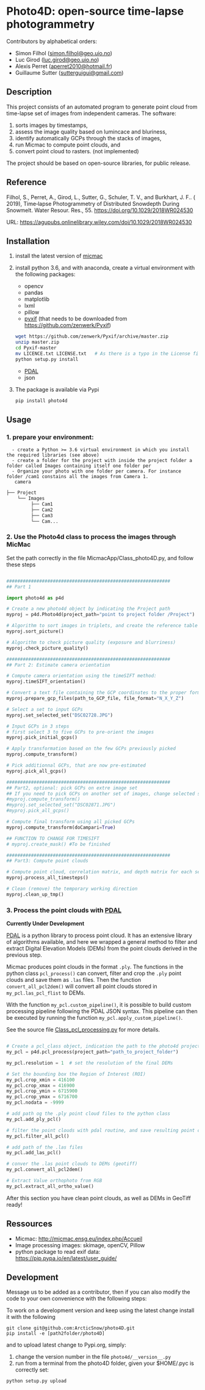 # Photo4D: open-source time-lapse photogrammetry 

Contributors by alphabetical orders:
- Simon Filhol (simon.filhol@geo.uio.no)
- Luc Girod (luc.girod@geo.uio.no)
- Alexis Perret (aperret2010@hotmail.fr)
- Guillaume Sutter (sutterguigui@gmail.com)

## Description

This project consists of an automated program to generate point cloud from time-lapse set of images from independent cameras. The software: 
1. sorts images by timestamps, 
2. assess the image quality based on lumincace and bluriness, 
3. identify automatically GCPs through the stacks of images, 
4. run Micmac to compute point clouds, and 
5. convert point cloud to rasters. (not implemented)

The project should be based on open-source libraries, for public release. 

## Reference

Filhol, S., Perret, A., Girod, L., Sutter, G., Schuler, T. V., and Burkhart, J. F.. ( 2019), Time‐lapse Photogrammetry of Distributed Snowdepth During Snowmelt. Water Resour. Res., 55. https://doi.org/10.1029/2018WR024530 

URL: https://agupubs.onlinelibrary.wiley.com/doi/10.1029/2018WR024530


## Installation
1. install the latest version of [micmac](https://micmac.ensg.eu/index.php/Install)

2. install python 3.6, and with anaconda, create a virtual environment with the following packages: 
     - opencv 
     - pandas 
     - matplotlib
     - lxml
     - pillow
     - [pyxif](https://github.com/zenwerk/Pyxif) (that needs to be downloaded from https://github.com/zenwerk/Pyxif)
     ```sh
     wget https://github.com/zenwerk/Pyxif/archive/master.zip
     unzip master.zip
     cd Pyxif-master
     mv LICENCE.txt LICENSE.txt   # As there is a typo in the License filename
     python setup.py install
     ```
     - [PDAL](https://pdal.io/)
     - json

 3. The package is available via Pypi

     ```python
     pip install photo4d
     ```

## Usage

### 1. prepare your environment: 
      - create a Python >= 3.6 virtual environment in which you install the required libraries (see above)
      - create a folder for the project with inside the project folder a folder called Images containing itself one folder per
      - Organize your photo with one folder per camera. For instance folder /cam1 constains all the images from Camera 1.
       camera
       
```bash
├── Project
    └── Images
         ├── Cam1
         ├── Cam2
         ├── Cam3
         └── Cam...
```


### 2. Use the Photo4d class to process the images through MicMac

Set the path correctly in the file MicmacApp/Class_photo4D.py, and follow these steps

```python

############################################################
## Part 1

import photo4d as p4d

# Create a new photo4d object by indicating the Project path
myproj = p4d.Photo4d(project_path="point to project folder /Project")

# Algorithm to sort images in triplets, and create the reference table with sets :date, valid set, image names
myproj.sort_picture()

# Algorithm to check picture quality (exposure and blurriness)
myproj.check_picture_quality()

############################################################
## Part 2: Estimate camera orientation

# Compute camera orientation using the timeSIFT method:
myproj.timeSIFT_orientation()

# Convert a text file containing the GCP coordinates to the proper format (.xml) for Micmac
myproj.prepare_gcp_files(path_to_GCP_file, file_format="N_X_Y_Z")

# Select a set to input GCPs
myproj.set_selected_set("DSC02728.JPG")

# Input GCPs in 3 steps
# first select 3 to five GCPs to pre-orient the images
myproj.pick_initial_gcps()

# Apply transformation based on the few GCPs previously picked
myproj.compute_transform()

# Pick additionnal GCPs, that are now pre-estimated
myproj.pick_all_gcps()

############################################################
## Part2, optional: pick GCPs on extre image set
## If you need to pick GCPs on another set of images, change selected set (this can be repeated n times):
#myproj.compute_transform()
#myproj.set_selected_set("DSC02871.JPG")
#myproj.pick_all_gcps()

# Compute final transform using all picked GCPs
myproj.compute_transform(doCampari=True)

## FUNCTION TO CHANGE FOR TIMESIFT
# myproj.create_mask() #To be finished

############################################################
## Part3: Compute point clouds

# Compute point cloud, correlation matrix, and depth matrix for each set of image
myproj.process_all_timesteps()

# Clean (remove) the temporary working direction
myproj.clean_up_tmp()

```

### 3. Process the point clouds with [PDAL](https://pdal.io/)

**Currently Under Development**

[PDAL](https://pdal.io/) is a python library to process point cloud. It has an extensive library of algorithms available, and here we wrapped a general method to filter and extract Digital Elevation Models (DEMs) from the point clouds derived in the previous step.

Micmac produces point clouds in the format `.ply`. The functions in the python class `pcl_process()` can convert, filter and crop the `.ply` point clouds and save them as `.las` files. Then the function `convert_all_pcl2dem()` will convert all point clouds stored in `my_pcl.las_pcl_flist` to DEMs. 

With the function `my_pcl.custom_pipeline()`, it is possible to build custom processing pipeline following the PDAL JSON syntax. This pipeline can then be executed by running the function `my_pcl.apply_custom_pipeline()`.

See the source file [Class_pcl_processing.py](./photo4d/Class_pcl_processing.py) for more details.

```python

# Create a pcl_class object, indication the path to the photo4d project
my_pcl = p4d.pcl_process(project_path="path_to_project_folder")

my_pcl.resolution = 1  # set the resolution of the final DEMs

# Set the bounding box the Region of Interest (ROI)
my_pcl.crop_xmin = 416100
my_pcl.crop_xmax = 416900
my_pcl.crop_ymin = 6715900
my_pcl.crop_ymax = 6716700
my_pcl.nodata = -9999

# add path og the .ply point cloud files to the python class
my_pcl.add_ply_pcl()

# filter the point clouds with pdal routine, and save resulting point clouds as .las file
my_pcl.filter_all_pcl()

# add path of the .las files
my_pcl.add_las_pcl()

# conver the .las point clouds to DEMs (geotiff)
my_pcl.convert_all_pcl2dem()

# Extract Value orthophoto from RGB 
my_pcl.extract_all_ortho_value()

```

After this section you have clean point clouds, as well as DEMs in GeoTiff ready!


## Ressources

- Micmac: http://micmac.ensg.eu/index.php/Accueil
- Image processing images: skimage, openCV, Pillow
- python package to read exif data: https://pip.pypa.io/en/latest/user_guide/

## Development

Message us to be added as a contributor, then if you can also modify the code to your own convenience with the following steps:

To work on a development version and keep using the latest change install it with the following

```shell
git clone git@github.com:ArcticSnow/photo4D.git
pip install -e [path2folder/photo4D]
```

and to upload latest change to Pypi.org, simply:

1. change the version number in the file ```photo4d/__version__.py```
2.  run from a terminal from the photo4D folder, given your $HOME/.pyc is correctly set:

```shell
python setup.py upload
```


